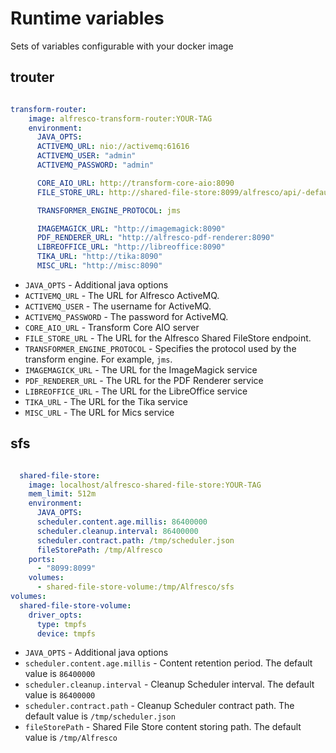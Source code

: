 # Runtime variables

Sets of variables configurable with your docker image

## trouter

```yaml

transform-router:
    image: alfresco-transform-router:YOUR-TAG
    environment:
      JAVA_OPTS: 
      ACTIVEMQ_URL: nio://activemq:61616
      ACTIVEMQ_USER: "admin"
      ACTIVEMQ_PASSWORD: "admin"

      CORE_AIO_URL: http://transform-core-aio:8090
      FILE_STORE_URL: http://shared-file-store:8099/alfresco/api/-default-/private/sfs/versions/1/file

      TRANSFORMER_ENGINE_PROTOCOL: jms

      IMAGEMAGICK_URL: "http://imagemagick:8090"
      PDF_RENDERER_URL: "http://alfresco-pdf-renderer:8090"
      LIBREOFFICE_URL: "http://libreoffice:8090"
      TIKA_URL: "http://tika:8090"
      MISC_URL: "http://misc:8090"

```

- `JAVA_OPTS` - Additional java options
- `ACTIVEMQ_URL` - The URL for Alfresco ActiveMQ.
- `ACTIVEMQ_USER` - The username for ActiveMQ.
- `ACTIVEMQ_PASSWORD` - The password for ActiveMQ.
- `CORE_AIO_URL` - Transform Core AIO server
- `FILE_STORE_URL` - The URL for the Alfresco Shared FileStore endpoint.
- `TRANSFORMER_ENGINE_PROTOCOL` - Specifies the protocol used by the transform engine. For example, `jms`.
- `IMAGEMAGICK_URL` - The URL for the ImageMagick service
- `PDF_RENDERER_URL` - The URL for the PDF Renderer service
- `LIBREOFFICE_URL` - The URL for the LibreOffice service
- `TIKA_URL` - The URL for the Tika service
- `MISC_URL` - The URL for Mics service

## sfs

```yaml

  shared-file-store:
    image: localhost/alfresco-shared-file-store:YOUR-TAG
    mem_limit: 512m
    environment:
      JAVA_OPTS: 
      scheduler.content.age.millis: 86400000
      scheduler.cleanup.interval: 86400000
      scheduler.contract.path: /tmp/scheduler.json
      fileStorePath: /tmp/Alfresco
    ports:
      - "8099:8099"
    volumes:
      - shared-file-store-volume:/tmp/Alfresco/sfs
volumes:
  shared-file-store-volume:
    driver_opts:
      type: tmpfs
      device: tmpfs

```

- `JAVA_OPTS` - Additional java options
- `scheduler.content.age.millis` - Content retention period. The default value is `86400000`
- `scheduler.cleanup.interval` - Cleanup Scheduler interval. The default value is `86400000`
- `scheduler.contract.path` - Cleanup Scheduler contract path. The default value is `/tmp/scheduler.json`
- `fileStorePath` - Shared File Store content storing path. The default value is `/tmp/Alfresco`
